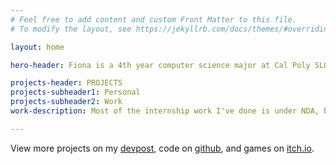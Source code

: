 ```yaml
---
# Feel free to add content and custom Front Matter to this file.
# To modify the layout, see https://jekyllrb.com/docs/themes/#overriding-theme-defaults

layout: home

hero-header: Fiona is a 4th year computer science major at Cal Poly SLO, minoring in Computing for Interactive Arts. She is an aspiring game developer and has a passion for making art and expanding worlds with code.

projects-header: PROJECTS
projects-subheader1: Personal
projects-subheader2: Work
work-description: Most of the internship work I've done is under NDA, but I would love to chat about it generally.

---
```


View more projects on my [devpost][devpost-link], code on [github][github-link], and games on [itch.io][itch-link].

[github-link]:https://github.com/faliona6
[itch-link]: https://faliona6.itch.io
[devpost-link]: https://devpost.com/faliona6?ref_content=user-portfolio&ref_feature=portfolio&ref_medium=global-nav
